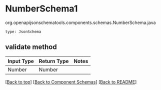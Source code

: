 # NumberSchema1
org.openapijsonschematools.components.schemas.NumberSchema.java
```
type: JsonSchema
```

## validate method
| Input Type | Return Type | Notes |
| ---------- | ----------- | ----- |
| Number | Number | |

[[Back to top]](#top) [[Back to Component Schemas]](../../../README.md#Component-Schemas) [[Back to README]](../../../README.md)
